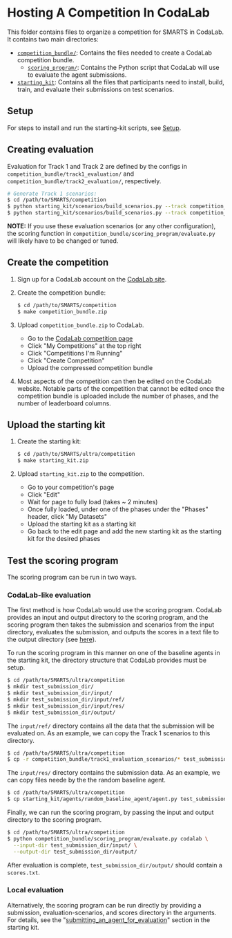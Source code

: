 # Hosting A Competition In CodaLab

This folder contains files to organize a competition for SMARTS in CodaLab. It contains two main directories:
- [`competition_bundle/`](https://github.com/codalab/codalab-competitions/wiki/User_Building-a-Competition-Bundle): Contains the files needed to create a CodaLab competition bundle.
  - [`scoring_program/`](https://github.com/codalab/codalab-competitions/wiki/User_Building-a-Scoring-Program-for-a-Competition): Contains the Python script that CodaLab will use to evaluate the agent submissions. 
- [`starting_kit`](https://github.com/codalab/codalab-competitions/wiki/User_Competition-Roadmap#creating-a-starting-kit): Contains all the files that participants need to install, build, train, and evaluate their submissions on test scenarios.

## Setup
For steps to install and run the starting-kit scripts, see [Setup](./starting_kit/README.md#Setup).

## Creating evaluation
Evaluation  for Track 1 and Track 2 are defined by the configs in `competition_bundle/track1_evaluation/` and `competition_bundle/track2_evaluation/`, respectively.

```bash
# Generate Track 1 scenarios:
$ cd /path/to/SMARTS/competition
$ python starting_kit/scenarios/build_scenarios.py --track competition_bundle/track1_evaluation/ --save-dir competition_bundle/track1_evaluation/
$ python starting_kit/scenarios/build_scenarios.py --track competition_bundle/track2_evaluation/ --save-dir competition_bundle/track2_evaluation/
```

**NOTE:** If you use these evaluation scenarios (or any other configuration), the scoring function in `competition_bundle/scoring_program/evaluate.py` will likely have to be changed or tuned.

## Create the competition
1. Sign up for a CodaLab account on the [CodaLab site](https://codalab.org/).

2. Create the competition bundle:
    ```bash
    $ cd /path/to/SMARTS/competition
    $ make competition_bundle.zip
    ```

3. Upload `competition_bundle.zip` to CodaLab.
    - Go to the [CodaLab competition page](https://competitions.codalab.org)
    - Click "My Competitions" at the top right
    - Click "Competitions I'm Running"
    - Click "Create Competition"
    - Upload the compressed competition bundle

4. Most aspects of the competition can then be edited on the CodaLab website. Notable parts of the competition that cannot be edited once the competition bundle is uploaded include the number of phases, and the number of leaderboard columns.

## Upload the starting kit
1. Create the starting kit:
    ```bash
    $ cd /path/to/SMARTS/ultra/competition
    $ make starting_kit.zip
    ```

2. Upload `starting_kit.zip` to the competition.
    - Go to your competition's page
    - Click "Edit"
    - Wait for page to fully load (takes ~ 2 minutes)
    - Once fully loaded, under one of the phases under the "Phases" header, click "My Datasets"
    - Upload the starting kit as a starting kit
    - Go back to the edit page and add the new starting kit as the starting kit for the desired phases

## Test the scoring program
The scoring program can be run in two ways.

### CodaLab-like evaluation
The first method is how CodaLab would use the scoring program. CodaLab provides an input and output directory to the scoring program, and the scoring program then takes the submission and scenarios from the input directory, evaluates the submission, and outputs the scores in a text file to the output directory (see [here](https://github.com/codalab/codalab-competitions/wiki/User_Building-a-Scoring-Program-for-a-Competition)).

To run the scoring program in this manner on one of the baseline agents in the starting kit, the directory structure that CodaLab provides must be setup.

```bash
$ cd /path/to/SMARTS/ultra/competition
$ mkdir test_submission_dir/
$ mkdir test_submission_dir/input/
$ mkdir test_submission_dir/input/ref/
$ mkdir test_submission_dir/input/res/
$ mkdir test_submission_dir/output/
```

The `input/ref/` directory contains all the data that the submission will be evaluated on. As an example, we can copy the Track 1 scenarios to this directory.

```bash
$ cd /path/to/SMARTS/ultra/competition
$ cp -r competition_bundle/track1_evaluation_scenarios/* test_submission_dir/input/ref/
```

The `input/res/` directory contains the submission data. As an example, we can copy files neede by the the random baseline agent.

```bash
$ cd /path/to/SMARTS/ultra/competition
$ cp starting_kit/agents/random_baseline_agent/agent.py test_submission_dir/input/res/
```

Finally, we can run the scoring program, by passing the input and output directory to the scoring program. 

```bash
$ cd /path/to/SMARTS/ultra/competition
$ python competition_bundle/scoring_program/evaluate.py codalab \
  --input-dir test_submission_dir/input/ \
  --output-dir test_submission_dir/output/
```

After evaluation is complete, `test_submission_dir/output/` should contain a `scores.txt`.

### Local evaluation
Alternatively, the scoring program can be run directly by providing a submission, evaluation-scenarios, and scores directory in the arguments. For details, see the "[submitting_an_agent_for_evaluation](./starting_kit/README.md#submitting-an-agent-for-evaluation)" section in the starting kit.
